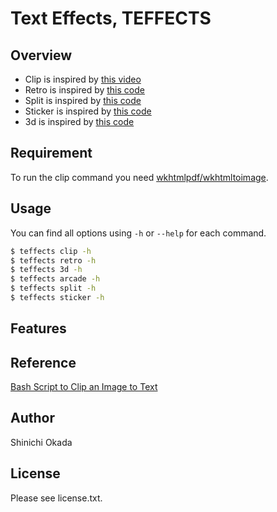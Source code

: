# Text Effects, TEFFECTS

## Overview

- Clip is inspired by [this video](https://www.youtube.com/watch?v=9Kr3T4Ndl-o)
- Retro is inspired by [this code](https://codepen.io/ykadosh/pen/zYNxVKr)
- Split is inspired by [this code](https://codepen.io/havardob/pen/PoPaWaE)
- Sticker is inspired by [this code](https://codepen.io/5t3ph/pen/mdVZYpr)
- 3d is inspired by [this code](https://codepen.io/havardob/pen/WNQwvze)

## Requirement

To run the clip command you need [wkhtmlpdf/wkhtmltoimage](https://wkhtmltopdf.org/downloads.html).

## Usage

You can find all options using `-h` or `--help` for each command.

```sh
$ teffects clip -h
$ teffects retro -h
$ teffects 3d -h
$ teffects arcade -h
$ teffects split -h
$ teffects sticker -h
```

## Features



## Reference

[Bash Script to Clip an Image to Text](https://medium.com/mkdir-awesome/bash-script-to-clip-an-image-to-text-8adab80a7dfa)

## Author

Shinichi Okada

## License

Please see license.txt.
